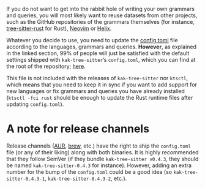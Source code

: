 If you do not want to get into the rabbit hole of writing your own grammars and queries, you will most likely want to
reuse datasets from other projects, such as the GitHub repositories of the grammars themselves (for instance,
[tree-sitter-rust] for Rust), [Neovim] or [Helix].

Whatever you decide to use, you need to update the [config.toml](Configuration) file according to the languages,
grammars and queries. **However**, as explained in the linked section, 99% of people will just be satisfied with the
default settings shipped with `kak-tree-sitter`’s `config.toml`, which you can find at the root of the repository;
[here](https://github.com/phaazon/kak-tree-sitter/blob/master/config.toml).

This file is not included with the releases of `kak-tree-sitter` nor `ktsctl`, which means that you need to keep it in
sync if you want to add support for new languages or fix grammars and queries you have already installed
(`ktsctl -fci rust` should be enough to update the Rust runtime files after updating `config.toml`).

# A note for release channels

Release channels ([AUR], [brew], etc.) have the right to ship the `config.toml` file (or any of their liking) along with
both binaries. It is highly recommended that they follow SemVer (if they bundle `kak-tree-sitter v0.4.3`, they should be
named `kak-tree-sitter-0.4.3` for instance). However, adding an extra number for the bump of the `config.toml` could be
a good idea (so `kak-tree-sitter-0.4.3-1`, `kak-tree-sitter-0.4.3-2`, etc.).

[tree-sitter-rust]: https://github.com/tree-sitter/tree-sitter-rust/tree/master/queries
[Neovim]: https://github.com/nvim-treesitter/nvim-treesitter/tree/master/queries
[Helix]: https://github.com/helix-editor/helix/tree/master/runtime/queries
[AUR]: https://aur.archlinux.org
[brew]: https://brew.sh
